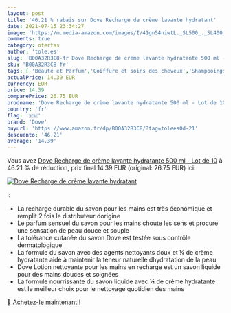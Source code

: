 ```yaml
---
layout: post
title: '46.21 % rabais sur Dove Recharge de crème lavante hydratant'
date: 2021-07-15 23:34:27
image: 'https://m.media-amazon.com/images/I/41gn54niwtL._SL500_._SL400_.jpg'
comments: true
category: ofertas
author: 'tole.es'
slug: 'B00A32R3C8-fr Dove Recharge de crème lavante hydratante 500 ml - Lot de 10'
sku: 'B00A32R3C8-fr'
tags: [ 'Beauté et Parfum','Coiffure et soins des cheveux','Shampooings','Soins des cheveux','Soins pour la peau','Soins pour le corps','dove', ]
actualPrice: 14.39 EUR
currency: EUR
price: 14.39
comparePrice: 26.75 EUR
prodname: 'Dove Recharge de crème lavante hydratante 500 ml - Lot de 10'
country: 'fr'
flag: '🇫🇷'
brand: 'Dove'
buyurl: 'https://www.amazon.fr/dp/B00A32R3C8/?tag=tolees0d-21'
descuento: '46.21'
average: '14.39'
---
```


Vous avez [Dove Recharge de crème lavante hydratante 500 ml - Lot de 10](https://www.amazon.fr/dp/B00A32R3C8/?tag=tolees0d-21)  à  46.21 % de réduction, prix final  14.39 EUR (original: 26.75 EUR) ici:

[![Dove Recharge de crème lavante hydratant](https://m.media-amazon.com/images/I/41gn54niwtL._SL500_._SL400_.jpg)](https://www.amazon.fr/dp/B00A32R3C8/?tag=tolees0d-21)

ℹ️:

- La recharge durable du savon pour les mains est très économique et remplit 2 fois le distributeur dorigine
- Le parfum sensuel du savon pour les mains choute les sens et procure une sensation de peau douce et souple
- La tolérance cutanée du savon Dove est testée sous contrôle dermatologique
- La formule du savon avec des agents nettoyants doux et ¼ de crème hydratante aide à maintenir la teneur naturelle dhydratation de la peau
- Dove Lotion nettoyante pour les mains en recharge est un savon liquide pour des mains douces et soignées
- La formule nourrissante du savon liquide avec ¼ de crème hydratante est le meilleur choix pour le nettoyage quotidien des mains

[🛒 Achetez-le maintenant!!](https://www.amazon.fr/dp/B00A32R3C8/?tag=tolees0d-21)
